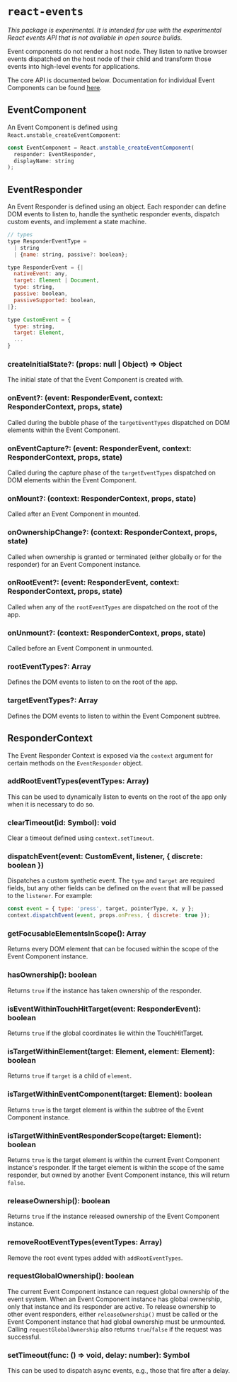 # `react-events`

*This package is experimental. It is intended for use with the experimental React
events API that is not available in open source builds.*

Event components do not render a host node. They listen to native browser events
dispatched on the host node of their child and transform those events into
high-level events for applications.

The core API is documented below. Documentation for individual Event Components
can be found [here](./docs).

## EventComponent

An Event Component is defined using `React.unstable_createEventComponent`:

```js
const EventComponent = React.unstable_createEventComponent(
  responder: EventResponder,
  displayName: string
);
```

## EventResponder

An Event Responder is defined using an object. Each responder can define DOM
events to listen to, handle the synthetic responder events, dispatch custom
events, and implement a state machine.

```js
// types
type ResponderEventType =
  | string
  | {name: string, passive?: boolean};

type ResponderEvent = {|
  nativeEvent: any,
  target: Element | Document,
  type: string,
  passive: boolean,
  passiveSupported: boolean,
|};

type CustomEvent = {
  type: string,
  target: Element,
  ...
}
```

### createInitialState?: (props: null | Object) => Object

The initial state of that the Event Component is created with.

### onEvent?: (event: ResponderEvent, context: ResponderContext, props, state)

Called during the bubble phase of the `targetEventTypes` dispatched on DOM
elements within the Event Component.

### onEventCapture?: (event: ResponderEvent, context: ResponderContext, props, state)

Called during the capture phase of the `targetEventTypes` dispatched on DOM
elements within the Event Component.

### onMount?: (context: ResponderContext, props, state)

Called after an Event Component in mounted.

### onOwnershipChange?: (context: ResponderContext, props, state)

Called when ownership is granted or terminated (either globally or for the responder) for an Event Component instance.

### onRootEvent?: (event: ResponderEvent, context: ResponderContext, props, state)

Called when any of the `rootEventTypes` are dispatched on the root of the app.

### onUnmount?: (context: ResponderContext, props, state)

Called before an Event Component in unmounted.

### rootEventTypes?: Array<ResponderEventType>

Defines the DOM events to listen to on the root of the app.

### targetEventTypes?: Array<ResponderEventType>

Defines the DOM events to listen to within the Event Component subtree.


## ResponderContext

The Event Responder Context is exposed via the `context` argument for certain methods
on the `EventResponder` object.

### addRootEventTypes(eventTypes: Array<ResponderEventType>)

This can be used to dynamically listen to events on the root of the app only
when it is necessary to do so.

### clearTimeout(id: Symbol): void

Clear a timeout defined using `context.setTimeout`.

### dispatchEvent(event: CustomEvent, listener, { discrete: boolean })

Dispatches a custom synthetic event. The `type` and `target` are required
fields, but any other fields can be defined on the `event` that will be passed
to the `listener`. For example:

```js
const event = { type: 'press', target, pointerType, x, y };
context.dispatchEvent(event, props.onPress, { discrete: true });
```

### getFocusableElementsInScope(): Array<Element>

Returns every DOM element that can be focused within the scope of the Event
Component instance.

### hasOwnership(): boolean

Returns `true` if the instance has taken ownership of the responder.

### isEventWithinTouchHitTarget(event: ResponderEvent): boolean

Returns `true` if the global coordinates lie within the TouchHitTarget.

### isTargetWithinElement(target: Element, element: Element): boolean

Returns `true` if `target` is a child of `element`.

### isTargetWithinEventComponent(target: Element): boolean

Returns `true` is the target element is within the subtree of the Event Component instance.

### isTargetWithinEventResponderScope(target: Element): boolean

Returns `true` is the target element is within the current Event Component instance's responder. If the target element
is within the scope of the same responder, but owned by another Event Component instance, this will return `false`.

### releaseOwnership(): boolean

Returns `true` if the instance released ownership of the Event Component instance.

### removeRootEventTypes(eventTypes: Array<ResponderEventType>)

Remove the root event types added with `addRootEventTypes`.

### requestGlobalOwnership(): boolean

The current Event Component instance can request global ownership of the event system. When an Event Component instance
has global ownership, only that instance and its responder are active. To release ownership to other event responders,
either `releaseOwnership()` must be called or the Event Component instance that had global ownership must be
unmounted. Calling `requestGlobalOwnership` also returns `true`/`false` if the request was successful.

### setTimeout(func: () => void, delay: number): Symbol

This can be used to dispatch async events, e.g., those that fire after a delay.

